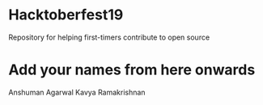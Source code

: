 # Hacktoberfest19
Repository for helping first-timers contribute to open source

# Add your names from here onwards

Anshuman Agarwal
Kavya Ramakrishnan
